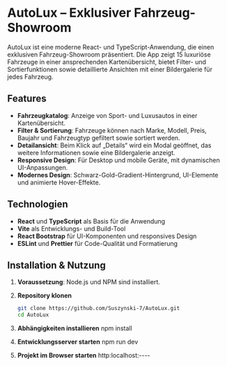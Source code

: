 # AutoLux – Exklusiver Fahrzeug-Showroom

AutoLux ist eine moderne React- und TypeScript-Anwendung, die einen exklusiven Fahrzeug-Showroom präsentiert. Die App zeigt 15 luxuriöse Fahrzeuge in einer ansprechenden Kartenübersicht, bietet Filter- und Sortierfunktionen sowie detaillierte Ansichten mit einer Bildergalerie für jedes Fahrzeug.

## Features

- **Fahrzeugkatalog**: Anzeige von Sport- und Luxusautos in einer Kartenübersicht.
- **Filter & Sortierung**: Fahrzeuge können nach Marke, Modell, Preis, Baujahr und Fahrzeugtyp gefiltert sowie sortiert werden.
- **Detailansicht**: Beim Klick auf „Details“ wird ein Modal geöffnet, das weitere Informationen sowie eine Bildergalerie anzeigt.
- **Responsive Design**: Für Desktop und mobile Geräte, mit dynamischen UI-Anpassungen.
- **Modernes Design**: Schwarz-Gold-Gradient-Hintergrund, UI-Elemente und animierte Hover-Effekte.

## Technologien

- **React** und **TypeScript** als Basis für die Anwendung
- **Vite** als Entwicklungs- und Build-Tool
- **React Bootstrap** für UI-Komponenten und responsives Design
- **ESLint** und **Prettier** für Code-Qualität und Formatierung

## Installation & Nutzung

1. **Voraussetzung**: Node.js und NPM sind installiert.  

2. **Repository klonen**  
   ```sh
   git clone https://github.com/Suszynski-7/AutoLux.git
   cd AutoLux

3. **Abhängigkeiten installieren**
   npm install

4. **Entwicklungsserver starten**
   npm run dev

5. **Projekt im Browser starten**
   http:localhost:----
